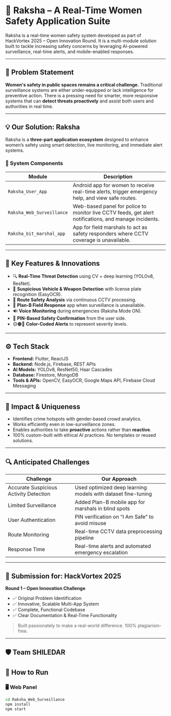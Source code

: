 # 🚨 Raksha – A Real-Time Women Safety Application Suite

Raksha is a real-time women safety system developed as part of HackVortex 2025 – Open Innovation Round. It is a multi-module solution built to tackle increasing safety concerns by leveraging AI-powered surveillance, real-time alerts, and mobile-enabled responses.

---

## 🧠 Problem Statement

**Women's safety in public spaces remains a critical challenge.** Traditional surveillance systems are either under-equipped or lack intelligence for preventive action. There is a pressing need for smarter, more responsive systems that can **detect threats proactively** and assist both users and authorities in real time.

---

## 💡 Our Solution: Raksha

Raksha is a **three-part application ecosystem** designed to enhance women’s safety using smart detection, live monitoring, and immediate alert systems.

### 🧩 System Components

| Module                        | Description                                                                 |
|------------------------------|-----------------------------------------------------------------------------|
| `Raksha_User_App`            | Android app for women to receive real-time alerts, trigger emergency help, and view safe routes. |
| `Raksha_Web_Surveillance`    | Web-based panel for police to monitor live CCTV feeds, get alert notifications, and manage incidents. |
| `Raksha_bit_marshal_app`     | App for field marshals to act as safety responders where CCTV coverage is unavailable. |

---

## 🚀 Key Features & Innovations

- 🔍 **Real-Time Threat Detection** using CV + deep learning (YOLOv8, ResNet).
- 🚗 **Suspicious Vehicle & Weapon Detection** with license plate recognition (EasyOCR).
- 📍 **Route Safety Analysis** via continuous CCTV processing.
- 📱 **Plan-B Field Response** app when surveillance is unavailable.
- 🔊 **Voice Monitoring** during emergencies (Raksha Mode ON).
- 🔐 **PIN-Based Safety Confirmation** from the user side.
- 🟡🟠🔴 **Color-Coded Alerts** to represent severity levels.

---

## ⚙ Tech Stack

- **Frontend:** Flutter, ReactJS
- **Backend:** Node.js, Firebase, REST APIs
- **AI Models:** YOLOv8, ResNet50, Haar Cascades
- **Database:** Firestore, MongoDB
- **Tools & APIs:** OpenCV, EasyOCR, Google Maps API, Firebase Cloud Messaging

---

## 🎯 Impact & Uniqueness

- Identifies crime hotspots with gender-based crowd analytics.
- Works efficiently even in low-surveillance zones.
- Enables authorities to take **proactive** actions rather than **reactive**.
- 100% custom-built with ethical AI practices. No templates or reused solutions.

---

## 🔍 Anticipated Challenges

| Challenge | Our Approach |
|----------|----------------|
| Accurate Suspicious Activity Detection | Used optimized deep learning models with dataset fine-tuning |
| Limited Surveillance | Added Plan-B mobile app for marshals in blind spots |
| User Authentication | PIN verification on “I Am Safe” to avoid misuse |
| Route Monitoring | Real-time CCTV data preprocessing pipeline |
| Response Time | Real-time alerts and automated emergency escalation |

---

## 📌 Submission for: HackVortex 2025

**Round 1 – Open Innovation Challenge**

- ✅ Original Problem Identification  
- ✅ Innovative, Scalable Multi-App System  
- ✅ Complete, Functional Codebase  
- ✅ Clear Documentation & Real-Time Functionality  

> Built passionately to make a real-world difference. 100% plagiarism-free.

---

## 🛡 Team SHILEDAR


## 📎 How to Run

### 🖥 Web Panel
```bash
cd Raksha_Web_Surveillance
npm install
npm start
